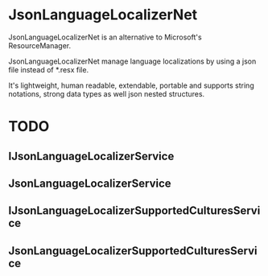 # JsonLanguageLocalizerNet

JsonLanguageLocalizerNet is an alternative to Microsoft's ResourceManager. 

JsonLanguageLocalizerNet manage language localizations by using a json file instead of *.resx file. 

It's lightweight, human readable, extendable, portable and supports string notations, strong data types as well json nested structures.

# TODO

## IJsonLanguageLocalizerService

## JsonLanguageLocalizerService

## IJsonLanguageLocalizerSupportedCulturesService

## JsonLanguageLocalizerSupportedCulturesService
